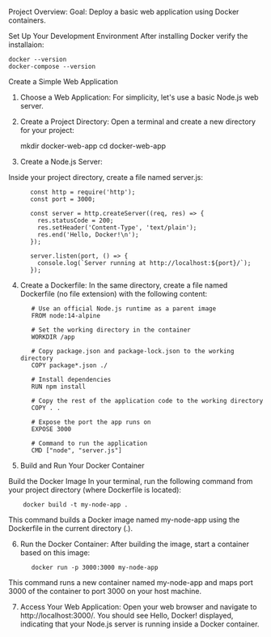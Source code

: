 Project Overview:
Goal: Deploy a basic web application using Docker containers.


Set Up Your Development Environment
After installing Docker verify the installaion:

    docker --version
    docker-compose --version

Create a Simple Web Application
1) Choose a Web Application:
For simplicity, let's use a basic Node.js web server.

2) Create a Project Directory:
Open a terminal and create a new directory for your project:

    mkdir docker-web-app
     cd docker-web-app

3) Create a Node.js Server:

Inside your project directory, create a file named server.js:

          const http = require('http');
          const port = 3000;
          
          const server = http.createServer((req, res) => {
            res.statusCode = 200;
            res.setHeader('Content-Type', 'text/plain');
            res.end('Hello, Docker!\n');
          });
          
          server.listen(port, () => {
            console.log(`Server running at http://localhost:${port}/`);
          });

4) Create a Dockerfile:
In the same directory, create a file named Dockerfile (no file extension) with the following content:

          # Use an official Node.js runtime as a parent image
          FROM node:14-alpine
          
          # Set the working directory in the container
          WORKDIR /app
          
          # Copy package.json and package-lock.json to the working directory
          COPY package*.json ./
          
          # Install dependencies
          RUN npm install
          
          # Copy the rest of the application code to the working directory
          COPY . .
          
          # Expose the port the app runs on
          EXPOSE 3000
          
          # Command to run the application
          CMD ["node", "server.js"]


5) Build and Run Your Docker Container

Build the Docker Image
In your terminal, run the following command from your project directory (where Dockerfile is located):

        docker build -t my-node-app .

This command builds a Docker image named my-node-app using the Dockerfile in the current directory (.).


6) Run the Docker Container:
After building the image, start a container based on this image:
 
          docker run -p 3000:3000 my-node-app

This command runs a new container named my-node-app and maps port 3000 of the container to port 3000 on your host machine.


7) Access Your Web Application:
Open your web browser and navigate to http://localhost:3000/. You should see Hello, Docker! displayed, indicating that your Node.js server is running inside a Docker container.




